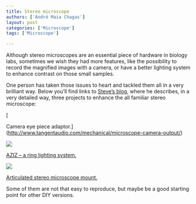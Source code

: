 ```yaml
---
title: Stereo microscope
authors: ['André Maia Chagas']
layout: post
categories: ['Microscope']
tags: ['Microscope']

---
```

Although stereo microscopes are an essential piece of hardware in biology labs, sometimes we wish they had more features, like the possibility to record the magnified images with a camera, or have a better lighting system to enhance contrast on those small samples.

One person has taken those issues to heart and tackled them all in a very brilliant way. Below you&#8217;ll find links to [Steve&#8217;s blog](http://www.tangentaudio.com/about/), where he describes, in a very detailed way, three projects to enhance the all familiar stereo microscope:

[

Camera eye piece adaptor.](http://www.tangentaudio.com/mechanical/microscope-camera-output/)

<img src="https://i1.wp.com/www2.tangentaudio.com/wp-content/uploads/2013/03/2013-03-09_13-05-59_742-1024x577.jpg?resize=800%2C451" data-recalc-dims="1" />

 [AZIZ &#8211; a ring lighting system.](http://www.tangentaudio.com/2013/03/aziz-light/)

<img src="https://i1.wp.com/www.tangentaudio.com/wp-content/uploads/2013/03/DSC_6828-modified-1024x680.jpg?resize=800%2C531" data-recalc-dims="1" />

[Articulated stereo microscope mount.](http://www.tangentaudio.com/2013/02/epic-builds-articulated-stereo-microscope-arm/)

<span class="embed-youtube" style="text-align:center; display: block;"></span>

Some of them are not that easy to reproduce, but maybe be a good starting point for other DIY versions.
